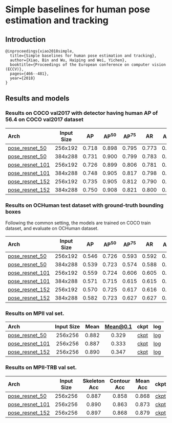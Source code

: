 # Simple baselines for human pose estimation and tracking

## Introduction
```
@inproceedings{xiao2018simple,
  title={Simple baselines for human pose estimation and tracking},
  author={Xiao, Bin and Wu, Haiping and Wei, Yichen},
  booktitle={Proceedings of the European conference on computer vision (ECCV)},
  pages={466--481},
  year={2018}
}
```

## Results and models

### Results on COCO val2017 with detector having human AP of 56.4 on COCO val2017 dataset

| Arch  | Input Size | AP | AP<sup>50</sup> | AP<sup>75</sup> | AR | AR<sup>50</sup> | ckpt | log |
| :-------------- | :-----------: | :------: | :------: | :------: | :------: | :------: |:------: |:------: |
| [pose_resnet_50](/configs/top_down/resnet/coco/res50_coco_256x192.py)  | 256x192 | 0.718 | 0.898 | 0.795 | 0.773 | 0.937 | [ckpt](https://openmmlab.oss-cn-hangzhou.aliyuncs.com/mmpose/top_down/resnet/res50_coco_256x192-ec54d7f3_20200709.pth) | [log](https://openmmlab.oss-cn-hangzhou.aliyuncs.com/mmpose/top_down/resnet/res50_coco_256x192_20200709.log.json) |
| [pose_resnet_50](/configs/top_down/resnet/coco/res50_coco_384x288.py)  | 384x288 | 0.731 | 0.900 | 0.799 | 0.783 | 0.931 | [ckpt](https://openmmlab.oss-cn-hangzhou.aliyuncs.com/mmpose/top_down/resnet/res50_coco_384x288-e6f795e9_20200709.pth) | [log](https://openmmlab.oss-cn-hangzhou.aliyuncs.com/mmpose/top_down/resnet/res50_coco_384x288_20200709.log.json) |
| [pose_resnet_101](/configs/top_down/resnet/coco/res101_coco_256x192.py) | 256x192 | 0.726 | 0.899 | 0.806 | 0.781 | 0.939 | [ckpt](https://openmmlab.oss-cn-hangzhou.aliyuncs.com/mmpose/top_down/resnet/res101_coco_256x192-6e6babf0_20200708.pth) | [log](https://openmmlab.oss-cn-hangzhou.aliyuncs.com/mmpose/top_down/resnet/res101_coco_256x192_20200708.log.json) |
| [pose_resnet_101](/configs/top_down/resnet/coco/res101_coco_384x288.py) | 384x288 | 0.748 | 0.905 | 0.817 | 0.798 | 0.940 | [ckpt](https://openmmlab.oss-cn-hangzhou.aliyuncs.com/mmpose/top_down/resnet/res101_coco_384x288-8c71bdc9_20200709.pth) | [log](https://openmmlab.oss-cn-hangzhou.aliyuncs.com/mmpose/top_down/resnet/res101_coco_384x288_20200709.log.json) |
| [pose_resnet_152](/configs/top_down/resnet/coco/res152_coco_256x192.py) | 256x192 | 0.735 | 0.905 | 0.812 | 0.790 | 0.943 | [ckpt](https://openmmlab.oss-cn-hangzhou.aliyuncs.com/mmpose/top_down/resnet/res152_coco_256x192-f6e307c2_20200709.pth) | [log](https://openmmlab.oss-cn-hangzhou.aliyuncs.com/mmpose/top_down/resnet/res152_coco_256x192_20200709.log.json) |
| [pose_resnet_152](/configs/top_down/resnet/coco/res152_coco_384x288.py) | 384x288 | 0.750 | 0.908 | 0.821 | 0.800 | 0.942 | [ckpt](https://openmmlab.oss-cn-hangzhou.aliyuncs.com/mmpose/top_down/resnet/res152_coco_384x288-3860d4c9_20200709.pth) | [log](https://openmmlab.oss-cn-hangzhou.aliyuncs.com/mmpose/top_down/resnet/res152_coco_384x288_20200709.log.json) |



### Results on OCHuman test dataset with ground-truth bounding boxes

Following the common setting, the models are trained on COCO train dataset, and evaluate on OCHuman dataset.

| Arch  | Input Size | AP | AP<sup>50</sup> | AP<sup>75</sup> | AR | AR<sup>50</sup> | ckpt | log |
| :-------------- | :-----------: | :------: | :------: | :------: | :------: | :------: |:------: |:------: |
| [pose_resnet_50](/configs/top_down/resnet/coco/res50_coco_256x192.py)  | 256x192 | 0.546 | 0.726 | 0.593 | 0.592 | 0.755 | [ckpt](https://openmmlab.oss-cn-hangzhou.aliyuncs.com/mmpose/top_down/resnet/res50_coco_256x192-ec54d7f3_20200709.pth) | [log](https://openmmlab.oss-cn-hangzhou.aliyuncs.com/mmpose/top_down/resnet/res50_coco_256x192_20200709.log.json) |
| [pose_resnet_50](/configs/top_down/resnet/coco/res50_coco_384x288.py)  | 384x288 | 0.539 | 0.723 | 0.574 | 0.588 | 0.756 | [ckpt](https://openmmlab.oss-cn-hangzhou.aliyuncs.com/mmpose/top_down/resnet/res50_coco_384x288-e6f795e9_20200709.pth) | [log](https://openmmlab.oss-cn-hangzhou.aliyuncs.com/mmpose/top_down/resnet/res50_coco_384x288_20200709.log.json) |
| [pose_resnet_101](/configs/top_down/resnet/coco/res101_coco_256x192.py) | 256x192 | 0.559 | 0.724 | 0.606 | 0.605 | 0.751 | [ckpt](https://openmmlab.oss-cn-hangzhou.aliyuncs.com/mmpose/top_down/resnet/res101_coco_256x192-6e6babf0_20200708.pth) | [log](https://openmmlab.oss-cn-hangzhou.aliyuncs.com/mmpose/top_down/resnet/res101_coco_256x192_20200708.log.json) |
| [pose_resnet_101](/configs/top_down/resnet/coco/res101_coco_384x288.py) | 384x288 | 0.571 | 0.715 | 0.615 | 0.615 | 0.748 | [ckpt](https://openmmlab.oss-cn-hangzhou.aliyuncs.com/mmpose/top_down/resnet/res101_coco_384x288-8c71bdc9_20200709.pth) | [log](https://openmmlab.oss-cn-hangzhou.aliyuncs.com/mmpose/top_down/resnet/res101_coco_384x288_20200709.log.json) |
| [pose_resnet_152](/configs/top_down/resnet/coco/res152_coco_256x192.py) | 256x192 | 0.570 | 0.725 | 0.617 | 0.616 | 0.754 | [ckpt](https://openmmlab.oss-cn-hangzhou.aliyuncs.com/mmpose/top_down/resnet/res152_coco_256x192-f6e307c2_20200709.pth) | [log](https://openmmlab.oss-cn-hangzhou.aliyuncs.com/mmpose/top_down/resnet/res152_coco_256x192_20200709.log.json) |
| [pose_resnet_152](/configs/top_down/resnet/coco/res152_coco_384x288.py) | 384x288 | 0.582 | 0.723 | 0.627 | 0.627 | 0.752 | [ckpt](https://openmmlab.oss-cn-hangzhou.aliyuncs.com/mmpose/top_down/resnet/res152_coco_384x288-3860d4c9_20200709.pth) | [log](https://openmmlab.oss-cn-hangzhou.aliyuncs.com/mmpose/top_down/resnet/res152_coco_384x288_20200709.log.json) |



### Results on MPII val set.

| Arch  | Input Size | Mean | Mean@0.1   | ckpt    | log     |
| :--- | :--------: | :------: | :------: |:------: |:------: |
| [pose_resnet_50](/configs/top_down/resnet/mpii/res50_mpii_256x256.py) | 256x256 | 0.882 | 0.329 | [ckpt](https://openmmlab.oss-cn-hangzhou.aliyuncs.com/mmpose/top_down/resnet/res50_mpii_256x256-418ffc88_20200812.pth) | [log](https://openmmlab.oss-cn-hangzhou.aliyuncs.com/mmpose/top_down/resnet/res50_mpii_256x256_20200812.log.json) |
| [pose_resnet_101](/configs/top_down/resnet/mpii/res101_mpii_256x256.py) | 256x256 | 0.887 | 0.333 | [ckpt](https://openmmlab.oss-cn-hangzhou.aliyuncs.com/mmpose/top_down/resnet/res101_mpii_256x256-416f5d71_20200812.pth) | [log](https://openmmlab.oss-cn-hangzhou.aliyuncs.com/mmpose/top_down/resnet/res101_mpii_256x256_20200812.log.json) |
| [pose_resnet_152](/configs/top_down/resnet/mpii/res152_mpii_256x256.py) | 256x256 | 0.890 | 0.347 | [ckpt](https://openmmlab.oss-cn-hangzhou.aliyuncs.com/mmpose/top_down/resnet/res152_mpii_256x256-3ecba29d_20200812.pth) | [log](https://openmmlab.oss-cn-hangzhou.aliyuncs.com/mmpose/top_down/resnet/res152_mpii_256x256_20200812.log.json) |


### Results on MPII-TRB val set.

| Arch  | Input Size | Skeleton Acc   | Contour Acc   | Mean Acc | ckpt    | log     |
| :--- | :--------: | :------: | :------: |:------: |:------: |:------: |
| [pose_resnet_50](/configs/top_down/resnet/mpii_trb/res50_mpii_trb_256x256.py)  | 256x256 | 0.887 | 0.858 | 0.868 | [ckpt](https://openmmlab.oss-cn-hangzhou.aliyuncs.com/mmpose/top_down/resnet/res50_mpii_trb_256x256-896036b8_20200812.pth) | [log](https://openmmlab.oss-cn-hangzhou.aliyuncs.com/mmpose/top_down/resnet/res50_mpii_trb_256x256_20200812.log.json) |
| [pose_resnet_101](/configs/top_down/resnet/mpii_trb/res101_mpii_trb_256x256.py)  | 256x256 | 0.890 | 0.863 | 0.873 | [ckpt](https://openmmlab.oss-cn-hangzhou.aliyuncs.com/mmpose/top_down/resnet/res101_mpii_trb_256x256-cfad2f05_20200812.pth) | [log](https://openmmlab.oss-cn-hangzhou.aliyuncs.com/mmpose/top_down/resnet/res101_mpii_trb_256x256_20200812.log.json) |
| [pose_resnet_152](/configs/top_down/resnet/mpii_trb/res152_mpii_trb_256x256.py)  | 256x256 | 0.897 | 0.868 | 0.879 | [ckpt](https://openmmlab.oss-cn-hangzhou.aliyuncs.com/mmpose/top_down/resnet/res152_mpii_trb_256x256-dd369ce6_20200812.pth) | [log](https://openmmlab.oss-cn-hangzhou.aliyuncs.com/mmpose/top_down/resnet/res152_mpii_trb_256x256_20200812.log.json) |
